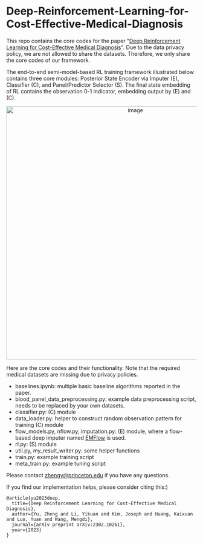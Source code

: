 # Deep-Reinforcement-Learning-for-Cost-Effective-Medical-Diagnosis
This repo contains the core codes for the paper "[Deep Reinforcement Learning for Cost-Effective Medical Diagnosis](https://openreview.net/forum?id=0WVNuEnqVu)". Due to the data privacy policy, we are not allowed to share the datasets. Therefore, we only share the core codes of our framework. 

The end-to-end semi-model-based RL training framework illustrated below contains three core modules: Posterior State Encoder via Imputer (E), Classifier (C), and Panel/Predictor Selector (S). The final state embedding of RL contains the observation 0-1 indicator, embedding output by (E) and (C).
<p align="center">
<img width="668" alt="image" src="https://user-images.githubusercontent.com/41489420/221870344-4b573367-0801-47f3-a644-f537f7d78271.png">
</p>

Here are the core codes and their functionality. Note that the required medical datasets are missing due to privacy policies.

- baselines.ipynb: multiple basic baseline algorithms reported in the paper.
- blood_panel_data_preprocessing.py: example data preprocessing script, needs to be replaced by your own datasets.
- classifier.py: (C) module
- data_loader.py: helper to construct random observation pattern for training (C) module 
- flow_models.py, nflow.py, imputation.py: (E) module, where a flow-based deep imputer named [EMFlow](https://github.com/guipenaufv/EMFlow) is used.
- rl.py: (S) module
- util.py, my_result_writer.py: some helper functions
- train.py: example training script
- meta_train.py: example tuning script

Please contact <zhengy@princeton.edu> if you have any questions.

If you find our implementation helps, please consider citing this:)
```
@article{yu2023deep,
  title={Deep Reinforcement Learning for Cost-Effective Medical Diagnosis},
  author={Yu, Zheng and Li, Yikuan and Kim, Joseph and Huang, Kaixuan and Luo, Yuan and Wang, Mengdi},
  journal={arXiv preprint arXiv:2302.10261},
  year={2023}
}
```
